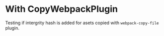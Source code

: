 # With CopyWebpackPlugin

Testing if intergrity hash is added for asets copied with `webpack-copy-file` plugin.
